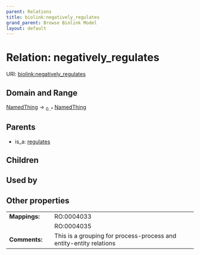 ```yaml
---
parent: Relations
title: biolink:negatively_regulates
grand_parent: Browse Biolink Model
layout: default
---
```


# Relation: negatively_regulates




URI: [biolink:negatively_regulates](https://w3id.org/biolink/vocab/negatively_regulates)

## Domain and Range

[NamedThing](NamedThing.md) ->  <sub>0..*</sub> [NamedThing](NamedThing.md)

## Parents

 *  is_a: [regulates](regulates.md)

## Children


## Used by


## Other properties

|  |  |  |
| --- | --- | --- |
| **Mappings:** | | RO:0004033 |
|  | | RO:0004035 |
| **Comments:** | | This is a grouping for process-process and entity-entity relations |

